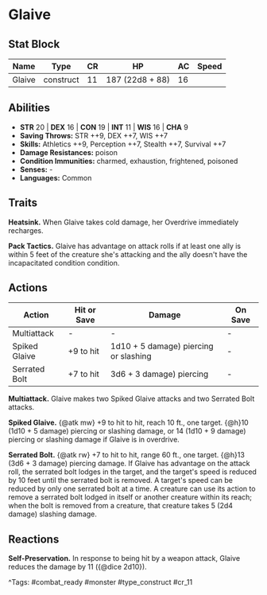 # Glaive

## Stat Block

| Name | Type | CR | HP | AC | Speed |
|------|------|----|----|----|-------|
| Glaive | construct | 11 | 187 (22d8 + 88) | 16 |  |

## Abilities

- **STR** 20 | **DEX** 16 | **CON** 19 | **INT** 11 | **WIS** 16 | **CHA** 9
- **Saving Throws:** STR ++9, DEX ++7, WIS ++7  
- **Skills:** Athletics ++9, Perception ++7, Stealth ++7, Survival ++7  
- **Damage Resistances:** poison  
- **Condition Immunities:** charmed, exhaustion, frightened, poisoned  
- **Senses:** -  
- **Languages:** Common

## Traits

**Heatsink.** When Glaive takes cold damage, her Overdrive immediately recharges.

**Pack Tactics.** Glaive has advantage on attack rolls if at least one ally is within 5 feet of the creature she's attacking and the ally doesn't have the incapacitated condition condition.


## Actions

| Action | Hit or Save | Damage | On Save |
|--------|--------------|--------|----------|
| Multiattack | - | - | - |
| Spiked Glaive | +9 to hit | 1d10 + 5 damage) piercing or slashing | - |
| Serrated Bolt | +7 to hit | 3d6 + 3 damage) piercing | - |

**Multiattack.** Glaive makes two Spiked Glaive attacks and two Serrated Bolt attacks.

**Spiked Glaive.** {@atk mw} +9 to hit to hit, reach 10 ft., one target. {@h}10 (1d10 + 5 damage) piercing or slashing damage, or 14 (1d10 + 9 damage) piercing or slashing damage if Glaive is in overdrive.

**Serrated Bolt.** {@atk rw} +7 to hit to hit, range 60 ft., one target. {@h}13 (3d6 + 3 damage) piercing damage. If Glaive has advantage on the attack roll, the serrated bolt lodges in the target, and the target's speed is reduced by 10 feet until the serrated bolt is removed. A target's speed can be reduced by only one serrated bolt at a time. A creature can use its action to remove a serrated bolt lodged in itself or another creature within its reach; when the bolt is removed from a creature, that creature takes 5 (2d4 damage) slashing damage.

## Reactions

**Self-Preservation.** In response to being hit by a weapon attack, Glaive reduces the damage by 11 ({@dice 2d10}).



^Tags: #combat_ready #monster #type_construct #cr_11